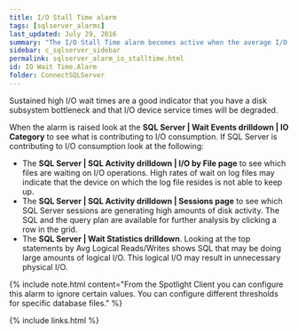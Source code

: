 ```yaml
---
title: ﻿I/O Stall Time alarm
tags: [sqlserver_alarms]
last_updated: July 29, 2016
summary: "The I/O Stall Time alarm becomes active when the average I/O wait time for any database file exceeds a threshold. This value is taken over a specific number of background collections."
sidebar: c_sqlserver_sidebar
permalink: sqlserver_alarm_io_stalltime.html
id: IO Wait Time.Alarm
folder: ConnectSQLServer
---
```



Sustained high I/O wait times are a good indicator that you have a disk subsystem bottleneck and that I/O device service times will be degraded.

When the alarm is raised look at the **SQL Server \| Wait Events drilldown \| IO Category** to see what is contributing to I/O consumption. If SQL Server is contributing to I/O consumption look at the following:

* The **SQL Server \| SQL Activity drilldown \| I/O by File page** to see which files are waiting on I/O operations. High rates of wait on log files may indicate that the device on which the log file resides is not able to keep up.
* The **SQL Server \| SQL Activity drilldown \| Sessions page** to see which SQL Server sessions are generating high amounts of disk activity. The SQL and the query plan are available for further analysis by clicking a row in the grid.
* The **SQL Server \| Wait Statistics drilldown**. Looking at the top statements by Avg Logical Reads/Writes shows SQL that may be doing large amounts of logical I/O. This logical I/O may result in unnecessary physical I/O.

{% include note.html content="From the Spotlight Client you can configure this alarm to ignore certain values. You can configure different thresholds for specific database files." %}


{% include links.html %}
